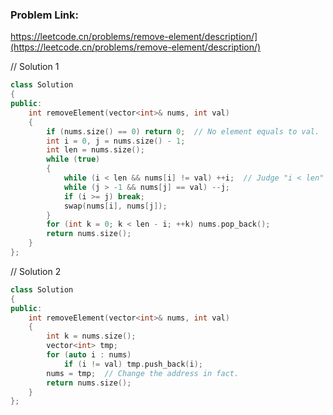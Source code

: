 ### Problem Link:
https://leetcode.cn/problems/remove-element/description/](https://leetcode.cn/problems/remove-element/description/)

// Solution 1
```cpp
class Solution
{
public:
    int removeElement(vector<int>& nums, int val)
    {
        if (nums.size() == 0) return 0;  // No element equals to val.
        int i = 0, j = nums.size() - 1;
        int len = nums.size();
        while (true)
        {
            while (i < len && nums[i] != val) ++i;  // Judge "i < len" first to avoid out-of-bounds.
            while (j > -1 && nums[j] == val) --j;
            if (i >= j) break;
            swap(nums[i], nums[j]);
        }
        for (int k = 0; k < len - i; ++k) nums.pop_back();
        return nums.size();
    }
};
```

// Solution 2
```cpp
class Solution
{
public:
    int removeElement(vector<int>& nums, int val)
    {
        int k = nums.size();
        vector<int> tmp;
        for (auto i : nums)
            if (i != val) tmp.push_back(i);
        nums = tmp;  // Change the address in fact.
        return nums.size();
    }
};
```
